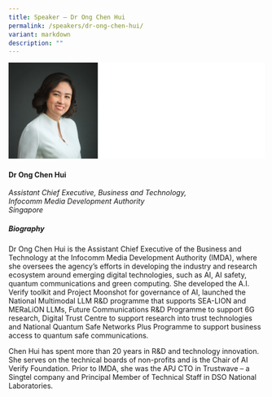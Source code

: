 ```yaml
---
title: Speaker – Dr Ong Chen Hui
permalink: /speakers/dr-ong-chen-hui/
variant: markdown
description: ""
---
```

![](/images/2025%20speakers/Dr_Ong_Chen_Hui_2.png)
#### **Dr Ong Chen Hui**

*Assistant Chief Executive, Business and Technology, <br>Infocomm Media Development Authority<br>Singapore*

##### **Biography**
Dr Ong Chen Hui is the Assistant Chief Executive of the Business and Technology at the Infocomm Media Development Authority (IMDA), where she oversees the agency’s efforts in developing the industry and research ecosystem around emerging digital technologies, such as AI, AI safety, quantum communications and green computing. She developed the A.I. Verify toolkit and Project Moonshot for governance of AI, launched the National Multimodal LLM R&amp;D programme that supports SEA-LION and MERaLiON LLMs, Future Communications R&amp;D Programme to support 6G research, Digital Trust Centre to support research into trust technologies and National Quantum Safe Networks Plus Programme to support business access to quantum safe communications.

Chen Hui has spent more than 20 years in R&amp;D and technology innovation. She serves on the technical boards of non-profits and is the Chair of AI Verify Foundation. Prior to IMDA, she was the APJ CTO in Trustwave – a Singtel company and Principal Member of Technical Staff in DSO National Laboratories.